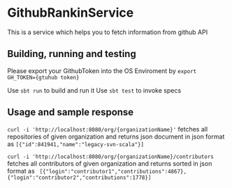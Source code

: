 # GithubRankinService

This is a service which helps you to fetch information from github API

## Building, running and testing

Please export your GithubToken into the OS Enviroment by ```export GH_TOKEN={gtuhub token}```

Use ```sbt run``` to build and run it
Use ```sbt test``` to invoke specs

## Usage and sample response

```curl -i 'http://localhost:8080/org/{organizationName}'``` fetches all repositories of given organization and returns json document in json format as  ```[{"id":841941,"name":"legacy-svn-scala"}]```

```curl -i 'http://localhost:8080/org/{organizationName}/contributors``` fetches all contributors of given organization and returns sorted in json format as ``` [{"login":"contributor1","contributions":4867},{"login":"contributor2","contributions":1778}]```
